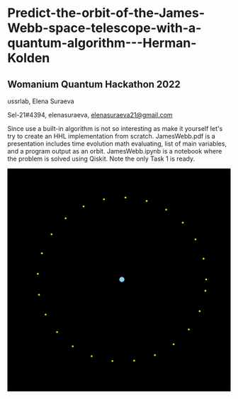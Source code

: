 # Predict-the-orbit-of-the-James-Webb-space-telescope-with-a-quantum-algorithm---Herman-Kolden

## Womanium Quantum Hackathon 2022

ussrlab, Elena Suraeva

Sel-21#4394, elenasuraeva, elenasuraeva21@gmail.com

Since use a built-in algorithm is not so interesting as make it yourself let's try to create an HHL implementation from scratch. JamesWebb.pdf is a presentation includes time evolution math evaluating, list of main variables, and a program output as an orbit. JamesWebb.ipynb is a notebook where the problem is solved using Qiskit. Note the only Task 1 is ready.

![Orbit](Orbit.PNG)
